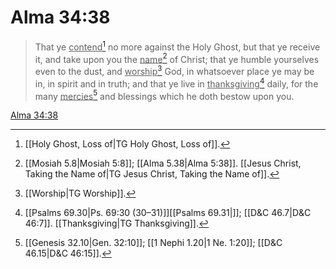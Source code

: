 # Alma 34:38

> That ye <u>contend</u>[^a] no more against the Holy Ghost, but that ye receive it, and take upon you the <u>name</u>[^b] of Christ; that ye humble yourselves even to the dust, and <u>worship</u>[^c] God, in whatsoever place ye may be in, in spirit and in truth; and that ye live in <u>thanksgiving</u>[^d] daily, for the many <u>mercies</u>[^e] and blessings which he doth bestow upon you.

[Alma 34:38](https://www.churchofjesuschrist.org/study/scriptures/bofm/alma/34?lang=eng&id=p38#p38)


[^a]: [[Holy Ghost, Loss of|TG Holy Ghost, Loss of]].  
[^b]: [[Mosiah 5.8|Mosiah 5:8]]; [[Alma 5.38|Alma 5:38]]. [[Jesus Christ, Taking the Name of|TG Jesus Christ, Taking the Name of]].  
[^c]: [[Worship|TG Worship]].  
[^d]: [[Psalms 69.30|Ps. 69:30 (30–31)]][[Psalms 69.31|]]; [[D&C 46.7|D&C 46:7]]. [[Thanksgiving|TG Thanksgiving]].  
[^e]: [[Genesis 32.10|Gen. 32:10]]; [[1 Nephi 1.20|1 Ne. 1:20]]; [[D&C 46.15|D&C 46:15]].  
